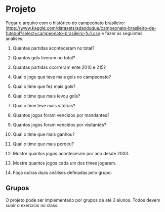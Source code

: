 # Projeto

Pegar o arquivo com o histórico do campeonato brasileiro: https://www.kaggle.com/datasets/adaoduque/campeonato-brasileiro-de-futebol?select=campeonato-brasileiro-full.csv e fazer as seguintes análises:

1) Quantas partidas aconteceram no total?
2) Quantos gols tiveram no total?
3) Quantas partidas ocorreram ente 2010 e 215?
4) Qual o jogo que teve mais gols no campeonato?
5) Qual o time que fez mais gols?
6) Qual o time que mais levou gols?
9) Qual o time teve mais vitórias?
10) Quantos jogos foram vencidos por mandantes?
11) Quantos jogos foram vencidos por visitantes?
12) Qual o time que mais ganhou?
13) Qual o time que mais perdeu?
14) Mostre quantos jogos aconteceram por ano desde 2003.
15) Mostre quantos jogos cada um dos times jogaram.

16) Faça outras duas análises definadas pelo grupo.

## Grupos

O projeto pode ser implementado por grupos de até 3 alunos. Todos devem subir o exercício no class.
